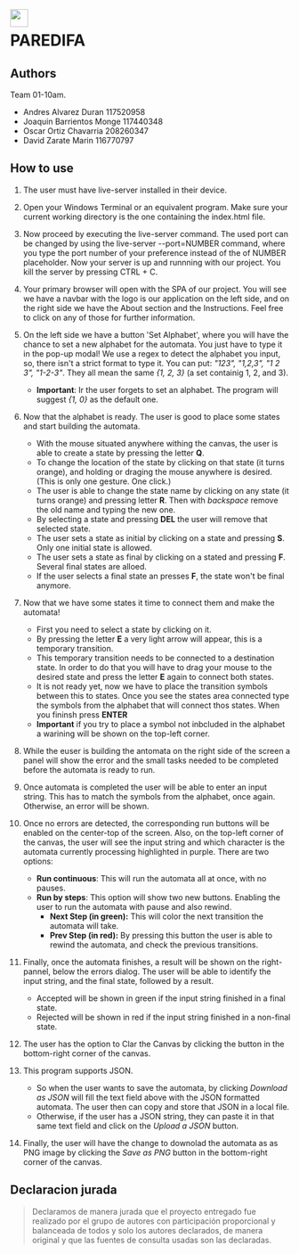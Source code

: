 <img src="../web/img/favicon.png" align="left" style="width:32px;height:32px"/>

# PAREDIFA

## Authors
Team 01-10am.
- Andres Alvarez Duran     117520958
- Joaquin Barrientos Monge 117440348
- Oscar Ortiz Chavarria    208260347
- David Zarate Marin       116770797


## How to use
1. The user must have live-server installed in their device.
                  

2. Open your Windows Terminal or an equivalent program. 
Make sure your current working directory is the one containing the index.html file.

3. Now proceed by executing the live-server command. 
The used port can be changed by using the live-server --port=NUMBER command, where you type the port number of your preference instead of the of NUMBER placeholder. 
Now your server is up and runnning with our project. You kill the server by pressing CTRL + C. 

4. Your primary browser will open with the SPA of our project. You will see we have a navbar with the logo is our application on the left side,
and on the right side we have the About section and the Instructions. Feel free to click on any of those for further information.

5. On the left side we have a button 'Set Alphabet', where you will have the chance to set a new alphabet for the automata. You just have to type it in the pop-up modal!
We use a regex to detect the alphabet you input, so, there isn't a strict format to type it. You can put: _"123", "1,2,3", "1 2 3", "1-2-3"_. They all mean the same _{1, 2, 3}_ 
(a set containig 1, 2, and 3). 
    - **Important**: Ir the user forgets to set an alphabet. The program will suggest _{1, 0}_ as the default one.

6. Now that the alphabet is ready. The user is good to place some states and start building the automata. 
    - With the mouse situated anywhere withing the canvas, the user is able to create a state by pressing the letter **Q**. 
    - To change the location of the state by clicking on that state (it turns orange), and holding or draging the mouse anywhere is desired. (This is only one gesture. One click.)
    - The user is able to change the state name by clicking on any state (it turns orange) and pressing letter **R**. Then with _backspace_ remove the old name and typing the new one. 
    - By selecting a state and pressing **DEL** the user will remove that selected state. 
    - The user sets a state as initial by clicking on a state and pressing **S**. Only one initial state is allowed.
    - The user sets a state as final by clicking on a stated and pressing **F**. Several final states are alloed. 
    - If the user selects a final state an presses **F**, the state won't be final anymore.
   

7. Now that we have some states it time to connect them and make the automata! 
    - First you need to select a state by clicking on it. 
    - By pressing the letter **E** a very light arrow will appear, this is a temporary transition.
    - This temporary transition needs to be connected to a destination state. In order to do that you will have to drag your mouse to the desired state and press the 
    letter **E** again to connect both states. 
    - It is not ready yet, now we have to place the transition symbols between this to states. 
    Once you see the states area connected type the symbols from the alphabet that will connect thos states. When you fininsh press **ENTER**
    - **Important** if you try to place a symbol not inbcluded in the alphabet a warining will be shown on the top-left corner.

8. While the euser is building the antomata on the right side of the screen a panel will show the error and the small tasks needed to be completed before the automata is ready to run.

9. Once automata is completed the user will be able to enter an input string. This has to match the symbols from the alphabet, once again.
Otherwise, an error will be shown.

10. Once no errors are detected, the corresponding run buttons will be enabled on the center-top of the screen. Also, on the top-left corner of the canvas, the user will see 
the input string and which character is the automata currently processing highlighted in purple.
There are two options:
    - **Run continuous**: This will run the automata all at once, with no pauses.
    - **Run by steps**: This option will show two new buttons. Enabling the user to run the automata with pause and also rewind. 
        - **Next Step (in green):** This will color the next transition the automata will take. 
        - **Prev Step (in red):** By pressing this button the user is able to rewind the automata, and check the previous transitions.

11. Finally, once the automata finishes, a result will be shown on the right-pannel, below the errors dialog. 
The user will be able to identify the input string, and the final state, followed by a result.
    - Accepted will be shown in green if the input string finished in a final state.
    - Rejected will be shown in red if the input string finished in a non-final state.

12. The user has the option to Clar the Canvas by clicking the button in the bottom-right corner of the canvas.

13. This program supports JSON.
    - So when the user wants to save the automata, by clicking _Download as JSON_ will fill the text field above with the JSON formatted automata. 
The user then can copy and store that JSON in a local file. 
    - Otherwise, if the user has a JSON string, they can paste it in that same text field and click on the _Upload a JSON_ button.
    
14. Finally, the user will have the change to downolad the automata as as PNG image by clicking the _Save as PNG_ button in the bottom-right corner of the canvas. 

    

## Declaracion jurada
> Declaramos de manera jurada que el proyecto entregado fue realizado por el grupo de autores con participación proporcional y balanceada de todos y solo los autores declarados, de manera original y que las fuentes de consulta usadas son las declaradas.
